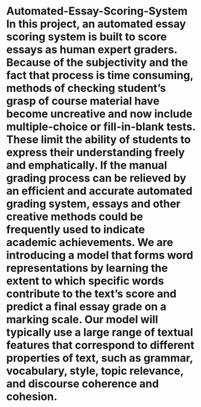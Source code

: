 # Automated-Essay-Scoring-System     In this project, an automated essay scoring system is built to score essays as human expert graders. Because of the subjectivity and the fact that process is time consuming, methods of checking student’s grasp of course material have become uncreative and now include multiple-choice or fill-in-blank tests. These limit the ability of students to express their understanding freely and emphatically. If the manual grading process can be relieved by an efficient and accurate automated grading system, essays and other creative methods could be frequently used to indicate academic achievements. We are introducing a model that forms word representations by learning the extent to which specific words contribute to the text’s score and predict a final essay grade on a marking scale. Our model will typically use a large range of textual features that correspond to different properties of text, such as grammar, vocabulary, style, topic relevance, and discourse coherence and cohesion.
